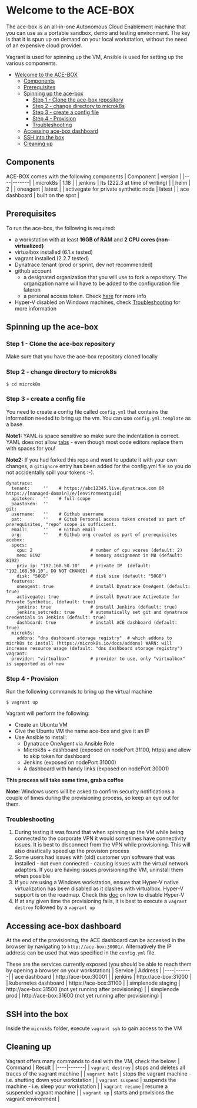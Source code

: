 # Welcome to the ACE-BOX

The ace-box is an all-in-one Autonomous Cloud Enablement machine that you can use as a portable sandbox, demo and testing environment. The key is that it is spun up on demand on your local workstation, without the need of an expensive cloud provider. 

Vagrant is used for spinning up the VM, Ansible is used for setting up the various components.
- [Welcome to the ACE-BOX](#welcome-to-the-ace-box)
  - [Components](#components)
  - [Prerequisites](#prerequisites)
  - [Spinning up the ace-box](#spinning-up-the-ace-box)
    - [Step 1 - Clone the ace-box repository](#step-1---clone-the-ace-box-repository)
    - [Step 2 - change directory to microk8s](#step-2---change-directory-to-microk8s)
    - [Step 3 - create a config file](#step-3---create-a-config-file)
    - [Step 4 - Provision](#step-4---provision)
    - [Troubleshooting](#troubleshooting)
  - [Accessing ace-box dashboard](#accessing-ace-box-dashboard)
  - [SSH into the box](#ssh-into-the-box)
  - [Cleaning up](#cleaning-up)


## Components
ACE-BOX comes with the following components
| Component | version |
|----|-------|
| microk8s | 1.18 |
| jenkins | lts (222.3 at time of writing) |
| helm | 2 |
| oneagent | latest |
| activegate for private synthetic node | latest |
| ace dashboard | built on the spot |

## Prerequisites
To run the ace-box, the following is required:
- a workstation with at least **16GB of RAM** and **2 CPU cores (non-virtualized)**
- virtualbox installed (6.1.x tested)
- vagrant installed (2.2.7 tested)
- Dynatrace tenant (prod or sprint, dev not recommended)
- github account
  - a designated organization that you will use to fork a repository. The organization name will have to be added to the configuration file lateron 
  - a personal access token. Check [here](https://help.github.com/en/github/authenticating-to-github/creating-a-personal-access-token-for-the-command-line) for more info
- Hyper-V disabled on Windows machines, check [Troubleshooting](#troubleshooting) for more information

## Spinning up the ace-box

### Step 1 - Clone the ace-box repository
Make sure that you have the ace-box repository cloned locally

### Step 2 - change directory to microk8s
```
$ cd microk8s
```
### Step 3 - create a config file
You need to create a config file called `config.yml` that contains the information needed to bring up the vm. You can use `config.yml.template` as a base.

**Note1:** YAML is space sensitive so make sure the indentation is correct. YAML does not allow [tabs](https://yaml.org/faq.html) - even though most code editors replace them with spaces for you!

**Note2:** If you had forked this repo and want to update it with your own changes, a `gitignore` entry has been added for the config.yml file so you do not accidentally spill your tokens :-).

```
dynatrace:
  tenant:     ''    # https://abc12345.live.dynatrace.com OR https://[managed-domain]/e/[environmentguid]
  apitoken:   ''    # full scope
  paastoken:  ''
git:
  username:   ''    # Github username
  pat:        ''    # Gitub Personal access token created as part of prerequisites, "repo" scope is sufficient. 
  email:      ''    # Github email
  org:        ''    # Github org created as part of prerequisites
acebox:
  specs:
    cpu: 2                      # number of cpu vcores (default: 2)
    mem: 8192                   # memory assignment in MB (default: 8192)
    priv_ip: "192.168.50.10"    # private IP  (default: "192.168.50.10", DO NOT CHANGE)
    disk: "50GB"                # disk size (default: "50GB")
  features:
    oneagent: true              # install Dynatrace OneAgent (default: true)
    activegate: true            # install Dynatrace ActiveGate for Private Synthetic, (default: true)
    jenkins: true               # install Jenkins (default: true)
    jenkins_setcreds: true      # automatically set git and dynatrace credentials in Jenkins (default: true)
    dashboard: true             # install ACE dashboard (default: true)
  microk8s:
    addons: "dns dashboard storage registry"  # which addons to micrk8s to install (https://microk8s.io/docs/addons) WARN: will increase resource usage (default: "dns dashboard storage registry")
vagrant:
  provider: "virtualbox"        # provider to use, only "virtualbox" is supported as of now
```

### Step 4 - Provision
Run the following commands to bring up the virtual machine
```
$ vagrant up
```
Vagrant will perform the following:
- Create an Ubuntu VM
- Give the Ubuntu VM the name ace-box and give it an IP
- Use Ansible to install:
    - Dynatrace OneAgent via Ansible Role
    - Microk8s + dashboard (exposed on nodePort 31100, https) and allow to skip token for dashboard
    - Jenkins (exposed on nodePort 31000)
    - A dashboard with handy links (exposed on nodePort 30001)
  
**This process will take some time, grab a coffee**

**Note:** Windows users will be asked to confirm security notifications a couple of times during the provisioning process, so keep an eye out for them.

### Troubleshooting
1. During testing it was found that when spinning up the VM while being connected to the corporate VPN it would sometimes have connectivity issues. It is best to disconnect from the VPN while provisioning. This will also drastically speed up the provision process
2. Some users had issues with (old) customer vpn software that was installed - not even connected -  causing issues with the virtual network adaptors. If you are having issues provisioning the VM, uninstall them when possible
3. If you are using a Windows workstation, ensure that Hyper-V native virtualization has been disabled as it clashes with virtualbox. Hyper-V support is on the roadmap. Check this [doc](https://docs.microsoft.com/en-us/virtualization/hyper-v-on-windows/quick-start/enable-hyper-v) on how to disable Hyper-V
4. If at any given time the provisioning fails, it is best to execute a `vagrant destroy` followed by a `vagrant up`

## Accessing ace-box dashboard
At the end of the provisioning, the ACE dashboard can be accessed in the browser by navigating to `http://ace-box:30001/`. Alternatively the IP address can be used that was specified in the `config.yml` file.

These are the services currently exposed (you should be able to reach them by opening a browser on your workstation)
| Service | Address |
|----|-------|
| ace dashboard | http://ace-box:30001 |
| jenkins | http://ace-box:31000 |
| kubernetes dashboard | https://ace-box:31100 |
| simplenode staging | http://ace-box:31500 (not yet running after provisioning) |
| simplenode prod | http://ace-box:31600 (not yet running after provisioning) |


## SSH into the box
Inside the `microk8s` folder, execute `vagrant ssh` to gain access to the VM

## Cleaning up
Vagrant offers many commands to deal with the VM, check the below:
| Command | Result |
|----|-------|
| `vagrant destroy` | stops and deletes all traces of the vagrant machine |
| `vagrant halt` | stops the vagrant machine - i.e. shutting down your workstation |
| `vagrant suspend` | suspends the machine - i.e. sleep your workstation |
| `vagrant resume` | resume a suspended vagrant machine |
| `vagrant up` | starts and provisions the vagrant environment |